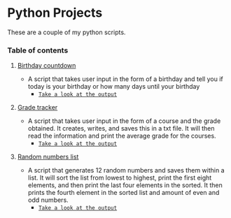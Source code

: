 # Python Projects

These are a couple of my python scripts.

### Table of contents
1. [Birthday countdown](https://github.com/TineshaErskine/python_coding/tree/master/birthday_countdown) 
    * A script that takes user input in the form of a birthday and tell you if today is your birthday or how many days until your birthday
      * [`Take a look at the output`](https://github.com/TineshaErskine/python_coding/blob/master/birthday_countdown/bday_counter_examples.PNG)
      
2. [Grade tracker](https://github.com/TineshaErskine/python_coding/tree/master/grade_tracker)
    * A script that takes user input in the form of a course and the grade obtained. It creates, writes, and saves this in a txt file. It will then read the information and print the average grade for the courses.
      * [`Take a look at the output`](https://github.com/TineshaErskine/python_coding/blob/master/grade_tracker/grade_tracker.PNG)
      
3. [Random numbers list](https://github.com/TineshaErskine/python_coding/tree/master/random_numbers_list)
    * A script that generates 12 random numbers and saves them within a list. It will sort the list from lowest to highest, print the first eight elements, and then print the last four elements in the sorted. It then prints the fourth element in the sorted list and amount of even and odd numbers.
      * [`Take a look at the output`](https://github.com/TineshaErskine/python_coding/blob/master/random_numbers_list/random_numbers_list.PNG)
